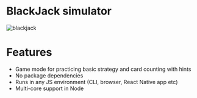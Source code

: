 # BlackJack simulator

![blackjack](https://user-images.githubusercontent.com/78631693/236349236-9a7097b5-4c24-42c6-a05a-cc46e189a4df.PNG)

# Features
- Game mode for practicing basic strategy and card counting with hints
- No package dependencies
- Runs in any JS environment (CLI, browser, React Native app etc)
- Multi-core support in Node

